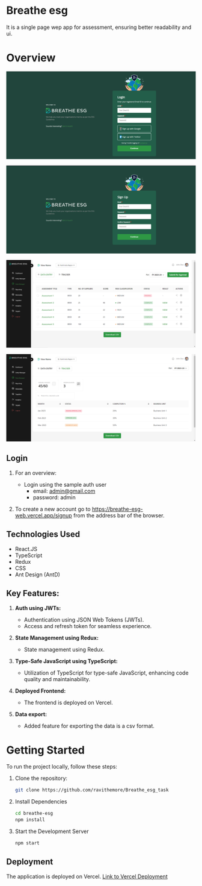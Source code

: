 # Breathe esg

It is a single page wep app for assessment, ensuring better readability and ui.

# Overview

![alt text](image.png)

![alt text](image-1.png)

![alt text](image-2.png)

![alt text](image-3.png)

## Login

1. For an overview: 
    - Login using the sample auth user 
        - email: admin@gmail.com
        - password: admin

2. To create a new account go to https://breathe-esg-web.vercel.app/signup from the address bar of the browser.

## Technologies Used

- React.JS
- TypeScript
- Redux
- CSS
- Ant Design (AntD)

## Key Features:

1. **Auth using JWTs:**
   - Authentication using JSON Web Tokens (JWTs).
   - Access and refresh token for seamless experience.

2. **State Management using Redux:**
   - State management using Redux.

3. **Type-Safe JavaScript using TypeScript:**
   - Utilization of TypeScript for type-safe JavaScript, enhancing code quality and maintainability.

5. **Deployed Frontend:**
   - The frontend is deployed on Vercel.

6. **Data export:**
    - Added feature for exporting the data is a csv format.

# Getting Started

To run the project locally, follow these steps:

1. Clone the repository:
   ```bash
   git clone https://github.com/ravithemore/Breathe_esg_task

2. Install Dependencies
    ```bash
    cd breathe-esg
    npm install

3. Start the Development Server
    ```bash
    npm start

## Deployment

The application is deployed on Vercel. [Link to Vercel Deployment](https://breathe-esg-web.vercel.app/)
